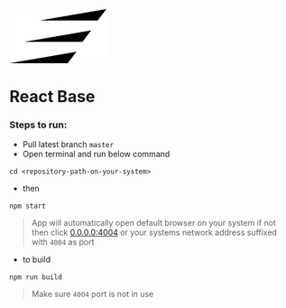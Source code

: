 ![Euler motors](src/assets/images/eul-logo.svg)

# React Base

### Steps to run:

- Pull latest branch `master`
- Open terminal and run below command

```shell
cd <repository-path-on-your-system>
```

- then

```shell
npm start
```

> App will automatically open default browser on your system if not then click [0.0.0.0:4004](http://0.0.0.0:4004) or your systems network address suffixed with `4004` as port

- to build

```shell
npm run build
```

> Make sure `4004` port is not in use
